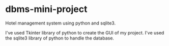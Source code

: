 # dbms-mini-project
Hotel management system using python and sqlite3.

I've used Tkinter library of python to create the GUI of my project.
I've used the sqlite3 library of python to handle the database.
